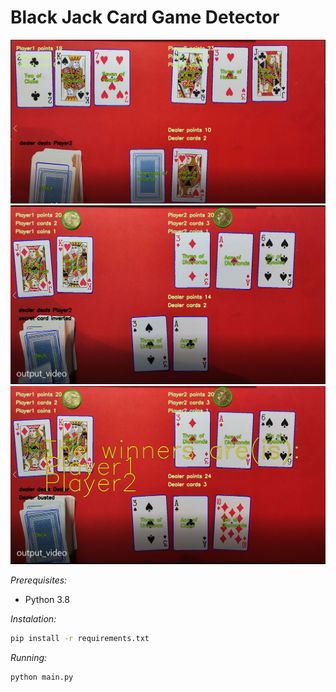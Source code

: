 # Black Jack Card Game Detector
![Sample screenshot from the game](./img/img.png) ![Sample screenshot from the game](./img/img_1.png) ![Sample screenshot from the game](./img/img_2.png)

*Prerequisites:*
- Python 3.8

*Instalation:*

```bash
pip install -r requirements.txt
```

*Running:*
```bash
python main.py
```